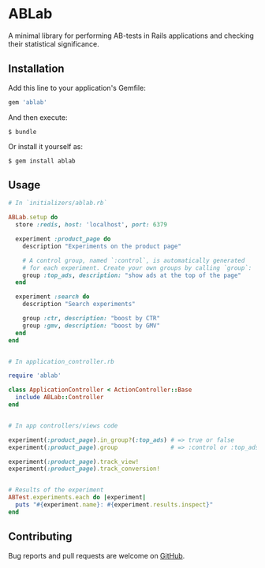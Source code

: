 # ABLab

A minimal library for performing AB-tests in Rails applications and checking
their statistical significance.


## Installation

Add this line to your application's Gemfile:

```ruby
gem 'ablab'
```

And then execute:

    $ bundle

Or install it yourself as:

    $ gem install ablab


## Usage

```ruby
# In `initializers/ablab.rb`

ABLab.setup do
  store :redis, host: 'localhost', port: 6379

  experiment :product_page do
    description "Experiments on the product page"

    # A control group, named `:control`, is automatically generated
    # for each experiment. Create your own groups by calling `group`:
    group :top_ads, description: "show ads at the top of the page"
  end

  experiment :search do
    description "Search experiments"

    group :ctr, description: "boost by CTR"
    group :gmv, description: "boost by GMV"
  end
end


# In application_controller.rb

require 'ablab'

class ApplicationController < ActionController::Base
  include ABLab::Controller
end


# In app controllers/views code

experiment(:product_page).in_group?(:top_ads) # => true or false
experiment(:product_page).group               # => :control or :top_ads

experiment(:product_page).track_view!
experiment(:product_page).track_conversion!


# Results of the experiment
ABTest.experiments.each do |experiment|
  puts "#{experiment.name}: #{experiment.results.inspect}"
end
```


## Contributing

Bug reports and pull requests are welcome on [GitHub](https://github.com/lucaong/ablab).
